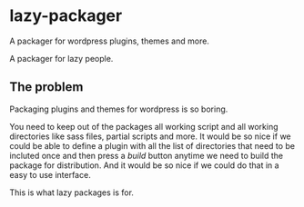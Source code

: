 # lazy-packager
A packager for wordpress plugins, themes and more.

A packager for lazy people.

## The problem
Packaging plugins and themes for wordpress is so boring.

You need to keep out of the packages all working script and all working directories like sass files, partial scripts and more.
It would be so nice if we could be able to define a plugin with all the list of directories that need to be incluted once and then press a _build_ button anytime we need to build the package for distribution.
And it would be so nice if we could do that in a easy to use interface.

This is what lazy packages is for.
